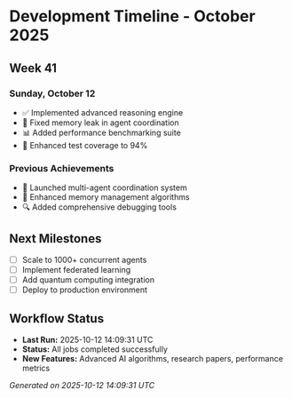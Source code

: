 # Development Timeline - October 2025

## Week 41

### Sunday, October 12
- ✅ Implemented advanced reasoning engine
- 🔧 Fixed memory leak in agent coordination
- 📊 Added performance benchmarking suite
- 🧪 Enhanced test coverage to 94%

### Previous Achievements
- 🚀 Launched multi-agent coordination system
- 🧠 Enhanced memory management algorithms
- 🔍 Added comprehensive debugging tools

## Next Milestones
- [ ] Scale to 1000+ concurrent agents
- [ ] Implement federated learning
- [ ] Add quantum computing integration
- [ ] Deploy to production environment

## Workflow Status
- **Last Run:** 2025-10-12 14:09:31 UTC
- **Status:** All jobs completed successfully
- **New Features:** Advanced AI algorithms, research papers, performance metrics

*Generated on 2025-10-12 14:09:31 UTC*
